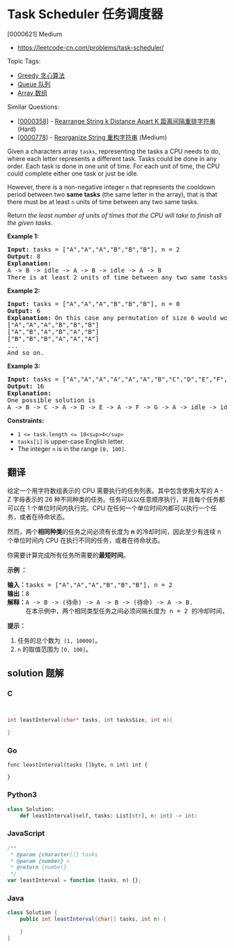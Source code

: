 # Task Scheduler 任务调度器

[0000621] Medium

- https://leetcode-cn.com/problems/task-scheduler/

Topic Tags:

- [Greedy 贪心算法](https://leetcode-cn.com/tag/greedy/)
- [Queue 队列](https://leetcode-cn.com/tag/queue/)
- [Array 数组](https://leetcode-cn.com/tag/array/)

Similar Questions:

- [[0000358](https://leetcode-cn.com/problems/rearrange-string-k-distance-apart/)] - [Rearrange String k Distance Apart K 距离间隔重排字符串](./0000358.rearrange-string-k-distance-apart.md) (Hard)
- [[0000778](https://leetcode-cn.com/problems/reorganize-string/)] - [Reorganize String 重构字符串](./0000778.reorganize-string.md) (Medium)

Given a characters array `tasks`, representing the tasks a CPU needs to do, where each letter represents a different task. Tasks could be done in any order. Each task is done in one unit of time. For each unit of time, the CPU could complete either one task or just be idle.

However, there is a non-negative integer `n` that represents the cooldown period between two **same tasks** (the same letter in the array), that is that there must be at least `n` units of time between any two same tasks.

Return _the least number of units of times that the CPU will take to finish all the given tasks_.

**Example 1:**

<pre><strong>Input:</strong> tasks = ["A","A","A","B","B","B"], n = 2
<strong>Output:</strong> 8
<strong>Explanation:</strong> 
A -&gt; B -&gt; idle -&gt; A -&gt; B -&gt; idle -&gt; A -&gt; B
There is at least 2 units of time between any two same tasks.
</pre>

**Example 2:**

<pre><strong>Input:</strong> tasks = ["A","A","A","B","B","B"], n = 0
<strong>Output:</strong> 6
<strong>Explanation:</strong> On this case any permutation of size 6 would work since n = 0.
["A","A","A","B","B","B"]
["A","B","A","B","A","B"]
["B","B","B","A","A","A"]
...
And so on.
</pre>

**Example 3:**

<pre><strong>Input:</strong> tasks = ["A","A","A","A","A","A","B","C","D","E","F","G"], n = 2
<strong>Output:</strong> 16
<strong>Explanation:</strong> 
One possible solution is
A -&gt; B -&gt; C -&gt; A -&gt; D -&gt; E -&gt; A -&gt; F -&gt; G -&gt; A -&gt; idle -&gt; idle -&gt; A -&gt; idle -&gt; idle -&gt; A
</pre>

**Constraints:**

- `1 <= task.length <= 10<sup>4</sup>`
- `tasks[i]` is upper-case English letter.
- The integer `n` is in the range `[0, 100]`.

## 翻译

给定一个用字符数组表示的 CPU 需要执行的任务列表。其中包含使用大写的 A - Z 字母表示的 26 种不同种类的任务。任务可以以任意顺序执行，并且每个任务都可以在 1 个单位时间内执行完。CPU 在任何一个单位时间内都可以执行一个任务，或者在待命状态。

然而，两个**相同种类**的任务之间必须有长度为 **n** 的冷却时间，因此至少有连续 n 个单位时间内 CPU 在执行不同的任务，或者在待命状态。

你需要计算完成所有任务所需要的**最短时间**。

**示例 ：**

<pre><strong>输入：</strong>tasks = ["A","A","A","B","B","B"], n = 2
<strong>输出：</strong>8
<strong>解释：</strong>A -&gt; B -&gt; (待命) -&gt; A -&gt; B -&gt; (待命) -&gt; A -&gt; B.
     在本示例中，两个相同类型任务之间必须间隔长度为 n = 2 的冷却时间，而执行一个任务只需要一个单位时间，所以中间出现了（待命）状态。 </pre>

**提示：**

1.  任务的总个数为  `[1, 10000]`。
2.  `n` 的取值范围为 `[0, 100]`。

## solution 题解

### C

```c


int leastInterval(char* tasks, int tasksSize, int n){

}
```

### Go

```golang
func leastInterval(tasks []byte, n int) int {

}
```

### Python3

```python
class Solution:
    def leastInterval(self, tasks: List[str], n: int) -> int:
```

### JavaScript

```javascript
/**
 * @param {character[]} tasks
 * @param {number} n
 * @return {number}
 */
var leastInterval = function (tasks, n) {};
```

### Java

```java
class Solution {
    public int leastInterval(char[] tasks, int n) {

    }
}
```
